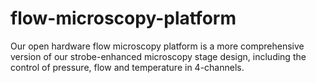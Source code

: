 # flow-microscopy-platform
Our open hardware flow microscopy platform is a more comprehensive version of our strobe-enhanced microscopy stage design, including the control of pressure, flow and temperature in 4-channels.

